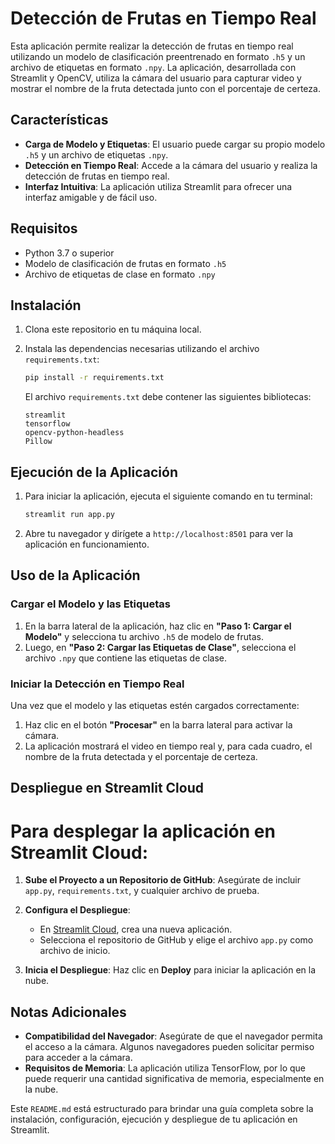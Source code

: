 # Detección de Frutas en Tiempo Real

Esta aplicación permite realizar la detección de frutas en tiempo real utilizando un modelo de clasificación preentrenado en formato `.h5` y un archivo de etiquetas en formato `.npy`. La aplicación, desarrollada con Streamlit y OpenCV, utiliza la cámara del usuario para capturar video y mostrar el nombre de la fruta detectada junto con el porcentaje de certeza.

## Características

- **Carga de Modelo y Etiquetas**: El usuario puede cargar su propio modelo `.h5` y un archivo de etiquetas `.npy`.
- **Detección en Tiempo Real**: Accede a la cámara del usuario y realiza la detección de frutas en tiempo real.
- **Interfaz Intuitiva**: La aplicación utiliza Streamlit para ofrecer una interfaz amigable y de fácil uso.

## Requisitos

- Python 3.7 o superior
- Modelo de clasificación de frutas en formato `.h5`
- Archivo de etiquetas de clase en formato `.npy`

## Instalación

1. Clona este repositorio en tu máquina local.
2. Instala las dependencias necesarias utilizando el archivo `requirements.txt`:

    ```bash
    pip install -r requirements.txt
    ```

   El archivo `requirements.txt` debe contener las siguientes bibliotecas:

    ```plaintext
    streamlit
    tensorflow
    opencv-python-headless
    Pillow
    ```

## Ejecución de la Aplicación

1. Para iniciar la aplicación, ejecuta el siguiente comando en tu terminal:

    ```bash
    streamlit run app.py
    ```

2. Abre tu navegador y dirígete a `http://localhost:8501` para ver la aplicación en funcionamiento.

## Uso de la Aplicación

### Cargar el Modelo y las Etiquetas

1. En la barra lateral de la aplicación, haz clic en **"Paso 1: Cargar el Modelo"** y selecciona tu archivo `.h5` de modelo de frutas.
2. Luego, en **"Paso 2: Cargar las Etiquetas de Clase"**, selecciona el archivo `.npy` que contiene las etiquetas de clase.

### Iniciar la Detección en Tiempo Real

Una vez que el modelo y las etiquetas estén cargados correctamente:
1. Haz clic en el botón **"Procesar"** en la barra lateral para activar la cámara.
2. La aplicación mostrará el video en tiempo real y, para cada cuadro, el nombre de la fruta detectada y el porcentaje de certeza.

## Despliegue en Streamlit Cloud

# Para desplegar la aplicación en Streamlit Cloud:

1. **Sube el Proyecto a un Repositorio de GitHub**: Asegúrate de incluir `app.py`, `requirements.txt`, y cualquier archivo de prueba.

2. **Configura el Despliegue**:
   - En [Streamlit Cloud](https://streamlit.io/cloud), crea una nueva aplicación.
   - Selecciona el repositorio de GitHub y elige el archivo `app.py` como archivo de inicio.

3. **Inicia el Despliegue**: Haz clic en **Deploy** para iniciar la aplicación en la nube.

## Notas Adicionales

- **Compatibilidad del Navegador**: Asegúrate de que el navegador permita el acceso a la cámara. Algunos navegadores pueden solicitar permiso para acceder a la cámara.
- **Requisitos de Memoria**: La aplicación utiliza TensorFlow, por lo que puede requerir una cantidad significativa de memoria, especialmente en la nube.



Este `README.md` está estructurado para brindar una guía completa sobre la instalación, configuración, ejecución y despliegue de tu aplicación en Streamlit.

